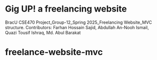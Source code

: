 # Gig UP! a freelancing website
 BracU CSE470 Project_Group-12_Spring 2025_Freelancing Website_MVC structure.
 Contributors:
 Farhan Hossain Sajid,
 Abdullah An-Nooh Ismail,
 Quazi Tousif Ishraq,
 Md. Abul Barakat
# freelance-website-mvc
